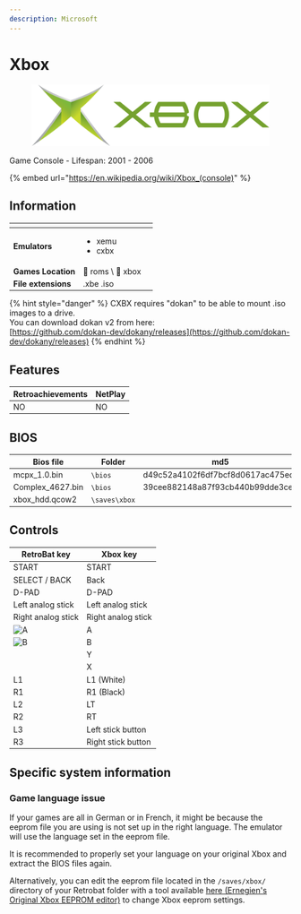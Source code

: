 ```yaml
---
description: Microsoft
---
```


# Xbox

<figure><img src="https://raw.githubusercontent.com/fabricecaruso/es-theme-carbon/52ff37c9e265587d006945a2ba695b5a962b3a3d/art/logos/xbox.svg" alt=""><figcaption></figcaption></figure>

Game Console - Lifespan: 2001 - 2006

{% embed url="https://en.wikipedia.org/wiki/Xbox_(console)" %}

## Information

<table data-header-hidden><thead><tr><th></th><th></th><th data-hidden></th></tr></thead><tbody><tr><td><strong>Emulators</strong></td><td><ul><li>xemu</li><li>cxbx</li></ul></td><td></td></tr><tr><td><strong>Games Location</strong></td><td><span data-gb-custom-inline data-tag="emoji" data-code="1f4c1">📁</span> roms \ <span data-gb-custom-inline data-tag="emoji" data-code="1f4c2">📂</span> xbox</td><td></td></tr><tr><td><strong>File extensions</strong></td><td>.xbe .iso</td><td></td></tr></tbody></table>

{% hint style="danger" %}
CXBX requires "dokan" to be able to mount .iso images to a drive.\
You can download dokan v2 from here:\
[https://github.com/dokan-dev/dokany/releases](https://github.com/dokan-dev/dokany/releases)
{% endhint %}

## Features

| Retroachievements | NetPlay |
| ----------------- | ------- |
| NO                | NO      |

## BIOS

| Bios file         | Folder        | md5                              |
| ----------------- | ------------- | -------------------------------- |
| mcpx\_1.0.bin     | `\bios`       | d49c52a4102f6df7bcf8d0617ac475ed |
| Complex\_4627.bin | `\bios`       | 39cee882148a87f93cb440b99dde3ceb |
| xbox\_hdd.qcow2   | `\saves\xbox` |                                  |

## Controls

| RetroBat key                                                                              | Xbox key           |
| ----------------------------------------------------------------------------------------- | ------------------ |
| START                                                                                     | START              |
| SELECT / BACK                                                                             | Back               |
| D-PAD                                                                                     | D-PAD              |
| Left analog stick                                                                         | Left analog stick  |
| Right analog stick                                                                        | Right analog stick |
| ![A](<../../../../.gitbook/assets/image (1) (2) (1).png>)                                 | A                  |
| ![B](<../../../../.gitbook/assets/image (4) (1).png>)                                     | B                  |
| <img src="../../../../.gitbook/assets/image (3) (1) (2).png" alt="" data-size="original"> | Y                  |
| <img src="../../../../.gitbook/assets/image (2) (1) (1).png" alt="" data-size="line">     | X                  |
| L1                                                                                        | L1 (White)         |
| R1                                                                                        | R1 (Black)         |
| L2                                                                                        | LT                 |
| R2                                                                                        | RT                 |
| L3                                                                                        | Left stick button  |
| R3                                                                                        | Right stick button |

## Specific system information

### Game language issue

If your games are all in German or in French, it might be because the eeprom file you are using is not set up in the right language. The emulator will use the language set in the eeprom file.

It is recommended to properly set your language on your original Xbox and extract the BIOS files again.&#x20;

Alternatively, you can edit the eeprom file located in the `/saves/xbox/` directory of your Retrobat folder with a tool available [here (Ernegien's Original Xbox EEPROM editor)](https://github.com/Ernegien/XboxEepromEditor) to change Xbox eeprom settings.
